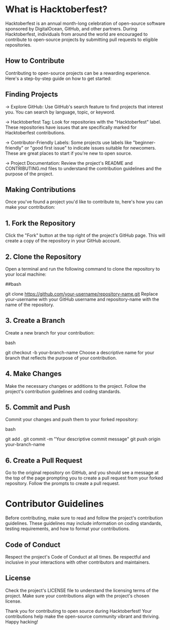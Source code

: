 # What is Hacktoberfest?
Hacktoberfest is an annual month-long celebration of open-source software sponsored by DigitalOcean, GitHub, and other partners. During Hacktoberfest, individuals from around the world are encouraged to contribute to open-source projects by submitting pull requests to eligible repositories.

## How to Contribute
Contributing to open-source projects can be a rewarding experience. Here's a step-by-step guide on how to get started:

## Finding Projects

-> Explore GitHub: Use GitHub's search feature to find projects that interest you. You can search by language, topic, or keyword.

-> Hacktoberfest Tag: Look for repositories with the "Hacktoberfest" label. These repositories have issues that are specifically marked for Hacktoberfest contributions.

-> Contributor-Friendly Labels: Some projects use labels like "beginner-friendly" or "good first issue" to indicate issues suitable for newcomers. These are great places to start if you're new to open source.

-> Project Documentation: Review the project's README and CONTRIBUTING.md files to understand the contribution guidelines and the purpose of the project.

## Making Contributions
Once you've found a project you'd like to contribute to, here's how you can make your contribution:

## 1. Fork the Repository
Click the "Fork" button at the top right of the project's GitHub page. This will create a copy of the repository in your GitHub account.

## 2. Clone the Repository
Open a terminal and run the following command to clone the repository to your local machine:

##bash

git clone https://github.com/your-username/repository-name.git
Replace your-username with your GitHub username and repository-name with the name of the repository.

## 3. Create a Branch
Create a new branch for your contribution:

bash

git checkout -b your-branch-name
Choose a descriptive name for your branch that reflects the purpose of your contribution.

## 4. Make Changes
Make the necessary changes or additions to the project. Follow the project's contribution guidelines and coding standards.

## 5. Commit and Push
Commit your changes and push them to your forked repository:

bash

git add .
git commit -m "Your descriptive commit message"
git push origin your-branch-name

## 6. Create a Pull Request
Go to the original repository on GitHub, and you should see a message at the top of the page prompting you to create a pull request from your forked repository. Follow the prompts to create a pull request.

# Contributor Guidelines
Before contributing, make sure to read and follow the project's contribution guidelines. These guidelines may include information on coding standards, testing requirements, and how to format your contributions.

## Code of Conduct
Respect the project's Code of Conduct at all times. Be respectful and inclusive in your interactions with other contributors and maintainers.

## License
Check the project's LICENSE file to understand the licensing terms of the project. Make sure your contributions align with the project's chosen license.

Thank you for contributing to open source during Hacktoberfest! Your contributions help make the open-source community vibrant and thriving. Happy hacking!
